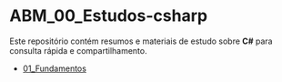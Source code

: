 # ABM_00_Estudos-csharp

Este repositório contém resumos e materiais de estudo sobre **C#** para consulta rápida e compartilhamento.

* [01_Fundamentos](./01_Fundamentos/)
